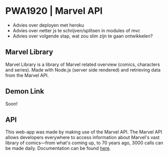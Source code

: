 # PWA1920 | Marvel API

- Advies over deployen met heroku
- Advies over netter js te schrijven/splitsen in modules of mvc
- Advies over volgende stap, wat zou slim zijn te gaan ontwikkelen?


## Marvel Library
Marvel Library is a library of Marvel related overview (comics, characters and series). Made with Node.js (server side rendered) and  retrieving data from the Marvel API.

## Demon Link
Soon!

## API
This web-app was made by making use of the Marvel API. The Marvel API allows developers everywhere to access information about Marvel's vast library of comics—from what's coming up, to 70 years ago, 3000 calls can be made daily. Documentation can be found [here](https://developer.marvel.com/docs).